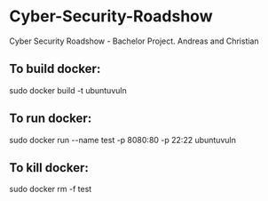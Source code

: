 # Cyber-Security-Roadshow
Cyber Security Roadshow - Bachelor Project. Andreas and Christian

## To build docker:
sudo docker build -t ubuntuvuln

## To run docker:
sudo docker run --name test -p 8080:80 -p 22:22 ubuntuvuln

## To kill docker:
sudo docker rm -f test
